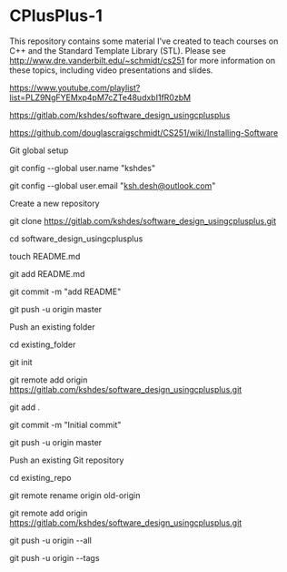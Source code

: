 # CPlusPlus-1
This repository contains some material I've created to teach courses on C++ and the Standard Template Library (STL).  Please see http://www.dre.vanderbilt.edu/~schmidt/cs251 for more information on these topics, including video presentations and slides.

https://www.youtube.com/playlist?list=PLZ9NgFYEMxp4pM7cZTe48udxbI1fR0zbM

https://gitlab.com/kshdes/software_design_usingcplusplus

https://github.com/douglascraigschmidt/CS251/wiki/Installing-Software



Git global setup

git config --global user.name "kshdes"

git config --global user.email "ksh.desh@outlook.com"

Create a new repository

git clone https://gitlab.com/kshdes/software_design_usingcplusplus.git

cd software_design_usingcplusplus

touch README.md

git add README.md

git commit -m "add README"

git push -u origin master


Push an existing folder

cd existing_folder

git init

git remote add origin https://gitlab.com/kshdes/software_design_usingcplusplus.git

git add .

git commit -m "Initial commit"

git push -u origin master


Push an existing Git repository

cd existing_repo

git remote rename origin old-origin

git remote add origin https://gitlab.com/kshdes/software_design_usingcplusplus.git

git push -u origin --all

git push -u origin --tags


